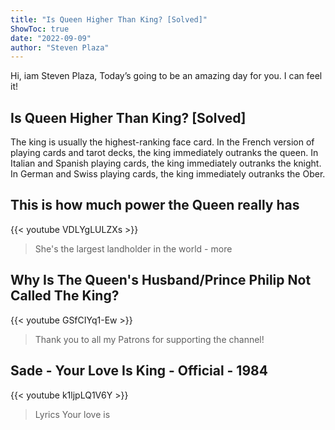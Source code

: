```yaml
---
title: "Is Queen Higher Than King? [Solved]"
ShowToc: true 
date: "2022-09-09"
author: "Steven Plaza" 
---
```


Hi, iam Steven Plaza, Today’s going to be an amazing day for you. I can feel it!
## Is Queen Higher Than King? [Solved]
 The king is usually the highest-ranking face card. In the French version of playing cards and tarot decks, the king immediately outranks the queen. In Italian and Spanish playing cards, the king immediately outranks the knight. In German and Swiss playing cards, the king immediately outranks the Ober.

## This is how much power the Queen really has
{{< youtube VDLYgLULZXs >}}
>She's the largest landholder in the world - more 

## Why Is The Queen's Husband/Prince Philip Not Called The King?
{{< youtube GSfCIYq1-Ew >}}
>Thank you to all my Patrons for supporting the channel!

## Sade - Your Love Is King - Official - 1984
{{< youtube k1ljpLQ1V6Y >}}
>Lyrics Your love is 

